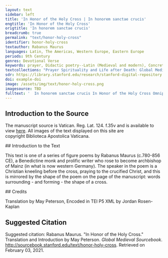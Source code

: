 ```yaml
---
layout: text
sidebar: left
title: 'In Honor of the Holy Cross | In honorem sanctae crucis'
engtitle: 'In Honor of the Holy Cross'
origtitle: 'In honorem sanctae crucis'
breadcrumb: true
permalink: "text/honor-holy-cross"
identifier: honor-holy-cross
textauthor: Rabanus Maurus
languages: Latin, The Americas, Western Europe, Eastern Europe
periods: 9th Century
genres: Devotional Verse
keywords: prayer, Didactic poetry--Latin (Medieval and modern), Concrete poetry
textcollections: "Prayer Spirituality and Life after Death: Global Medieval Perspectives"
sdr: https://library.stanford.edu/research/stanford-digital-repository 
doi: example-doi 
image: /assets/img/text/honor-holy-cross.png
imagesource: TBD 
fulltext: '  In honorem sanctae crucis In Honor of the Holy Cross Omnipotens virtus, majestas alta, Sabaoth All powerful strength, high majesty, heavenly host, Excelsus Dominus, virtutum summe creator, Exalted Lord, greatest creator of angels, Formator mundi: hominum tu vere Redemptor. fashioner of the world: you truly are redeemer of men. Tu mea laus, virtus, tu gloria cuncta, salusque, You are my praise, my virtue, you are all glory and salvation, Tu rex, tu doctor, tu es rector, care magister, You are king, you are teacher, you are leader and dear master, Tu pastor pascens, protector verus ovilis. You are our feeding shepherd, true protector of your sheepfold. Portio tuque mea, sancte salvator et auctor, You are my earnings, my sacred savior and founder (auctor), Dux, via, lux, vita, merces bona, janua regni es, You are Lord, way, light, life, valuable reward, door to the kingdom; Vox, sensus, verbum, virtutum laeta propago. Voice, perception, word, joyful offspring of heaven. Ad te direxi, et cumulans nunc dirigo verba: To you have I directed and now do I direct my words, piling them up: Mens mea te loquitur, mentis intentio tota, My mind speaks you, the whole extent of my mind, Quicquid lingua, manus orat et bucca beate Whatever tongue, hand, and mouth happily pray, Cor humile, et vita justa, sacrata voluntas. Humble heart, just life, and sacred will, Omnia te laudant et cantant, Christe serene. All praise and sing you, fair Christ. Namque ego te Dominum pronus et laetus adoro, For I worship you, Lord, prone and happy, Atque cruci demisse tuae hinc dico salutans: and this I say meekly to your cross in greeting: Spem oro te ramus aram ara sumar, et oro hinc. I pray to you, hope, branch and altar, that I may be taken to the altar, and I pray for this. Hoc meus est ardor clarus, hoc ignis amoris, This is my bright/loud clarus ardor, this is the fire of my love, Hoc mea mens poscit primum, hoc famen et ora, This my mind asks first, this utterance and speech, Hoc sitis est animi, mandendi magna cupido: This is my mind’s thirst, the great appetite for a bite: Ut me tu pie suscipias, bone Christe, per aram So that you might piously receive me, noble Christ, Oblatum famulum, quod victima sim tua, Hiesus. a servant offered on your altar, that I may be your sacrifice, Jesus. Hostia quod tua sim: memet crucifixio totum So that I may be your victim: your crucifixion Jam tua consumat; et passio mitiget aestum Now consumes me whole, and your passion soothes Carnalem, vitia confringat, deprimat iram, Worldly agitation, destroys sins, suppresses anger, Refrenet linguam, pietatis verba reponat. Restrains speech, restores words of piety. Mentem pacificet: vitam deducat honestam. It pacifies the mind: it encourages honorable life. Namque tuus quando toto fulgescet Olympo For when from the whole heaven/Olympus your Igneus adventus, torrebit et ardor iniquos, fiery approach will glitter, its heat will scorch the unjust, Tempestas stridet, cornu iam mugit et orbe a storm will shriek, then bellow with its horn, and before the world Ante apparebit quando crucis aere signum: in the air the sign of the cross will appear: Tum rogo me eripiat flammis ultricibus ipsa: then I ask [the cross] itself to rescue me from vengeful flames Atque poetam agni proprium defendat ab ira, and defend its own poet from the anger of the lamb, Cui cano: iure canam Hrabanus versibus ore, to whom I sing: rightly will I, Hrabanus, sing with verses from my mouth, Corde, manu, semper donum memorabile cantu: my heart, my hand, from my memorable song always a gift: Quod dederat vitae memet clementer in ara. which had mercifully given me to the altar of life. Quando ipsa Hiesus clemens rogo ab eruit imo When merciful Jesus from on top of his pyre dug out Inferni requiem, nunc, o Christe, arce polorum relief from hell, now, O Christ, in the arc of the heavens, Da mihi, hoc posco, spero, et vera omnia credo, give me what I ask and hope for, and all the true things which I trust, Quae promisisti, hoc teneo pietate fideque. which you have promised: this I preserve with piety and faith. Quod verax facis ordine judicio omnia vera. You are truthful; you do all true things according to order and justice. I nunc ad superos, in coelis rite triumphas. Now go to the heavens; you triumph well in the sky. O laus alma crucis semper sine fine valeto. O kind praise of the cross, always and endless, farewell. Hrabanus memet clemens rogo, Christe tuere, o pie iudicio. I ask that you, O pious and merciful in judgment, keep me, Rabanus, safe. Oro te ramus aram, ara sumar et oro. I pray to you, branch and altar, that I may be taken to the altar, and I pray. '
---
```

## Introduction to the Source 
<p>The manuscript source is Vatican. Reg. Lat. 124. f.35v and is available to view <a href="http://digi.vatlib.it/view/MSS_Reg.lat.124/0078">here</a>. All images of the text displayed on this site are copyright Biblioteca Apostolica Vaticana.</p>
## Introduction to the Text 
<p>This text is one of a series of figure poems by Rabanus Maurus (c.780-856 CE), a Benedictine monk and prolific writer who rose to become archbishop of Mainz (in what is now western Germany). The speaker in the poem is a Christian kneeling before the cross, praying to the crucified Christ, and this is mirrored by the shape of the poem on the page of the manuscript: words surrounding - and forming - the shape of a cross.</p>
## Credits

Translation by May Peterson, 
Encoded in TEI P5 XML by Jordan Rosen-Kaplan
## Suggested Citation
<p>Suggested citation: Rabanus Maurus.  "In Honor of the Holy Cross." Translation and Introduction by May Peterson. <em>Global Medieval Sourcebook</em>. <a href="http://sourcebook.stanford.edu/text/honor-holy-cross">http://sourcebook.stanford.edu/text/honor-holy-cross</a>. Retrieved on February 03, 2021.</p>